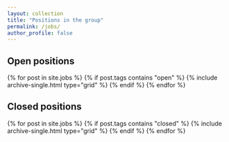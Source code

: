 ```yaml
---
layout: collection
title: "Positions in the group"
permalink: /jobs/
author_profile: false
---
```


## Open positions

<div class="grid__wrapper">
  {% for post in site.jobs %}
    {% if post.tags contains "open" %}
    {% include archive-single.html type="grid" %}
    {% endif %}
  {% endfor %}
</div>

## Closed positions


<div class="grid__wrapper">
  {% for post in site.jobs %}
    {% if post.tags contains "closed" %}
    {% include archive-single.html type="grid" %}
    {% endif %}
  {% endfor %}
</div>
